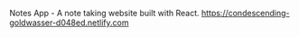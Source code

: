 Notes App - A note taking website built with React.
https://condescending-goldwasser-d048ed.netlify.com
